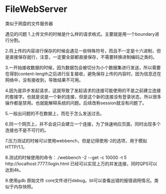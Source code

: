 # FileWebServer
类似于网盘的文件服务器

遇见的问题
1.上传文件的时候是什么样的请求格式。主要就是用一个boundary进行分割。

2.将上传的内容进行保存的时候会遇见一些特殊符号，而且不一定是十六进制，但是直接保存就行，注意，一定要全部都直接保存，不需要转换进制编码之类的。

3.一开始接收数据的时候，因为数据包会被切分为小个数据集进行发送，所以需要在得到content-length之后进行反复接收，避免保存上传的内容时，因为信息还在网络中，没有接收到，导致结果不可用。

4.因为是异步发起请求，这就导致了发起请求的连接可能使用的不是之前建立连接的套接字。也就是说是一个新的连接，但是这个新的连接没有登录状态，所以很多操作都是禁用。也就能解释系统的问题。后续改称session就没有问题了。

5.一般出问题的不在数据上，而在于怎么发送过去。

6.同一个网页上，并不会说只会建立一个连接，为了快速响应页面，同时出现多个连接也不是不可行的。

7.压力测试的时候可以使用webbench，但是记得使用-2的选项，用于模拟HTTP/1.1。

8.测试的时候使用的命令：./webbench -2 --get -c 10000 -t 5 http://localhost:7777/login.html 已经可以实现上万的并发连接，同时QPS可以达到4k。

9.使用gdb 原始文件 core文件进行debug。bt可以查看出错的报错调用情况。类似于内存快照。